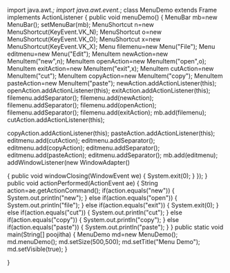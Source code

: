 import java.awt.*;
import java.awt.event.*;
class MenuDemo extends Frame implements ActionListener
{
public void menuDemo()
{
MenuBar mb=new MenuBar();
setMenuBar(mb);
MenuShortcut n=new MenuShortcut(KeyEvent.VK_N);
MenuShortcut o=new MenuShortcut(KeyEvent.VK_O);
MenuShortcut x=new MenuShortcut(KeyEvent.VK_X);
Menu filemenu=new Menu("File");
Menu editmenu=new Menu("Edit");
MenuItem newAction=new MenuItem("new",n);
MenuItem openAction=new MenuItem("open",o);
MenuItem exitAction=new MenuItem("exit",x);
MenuItem cutAction=new MenuItem("cut");
MenuItem copyAction=new MenuItem("copy");
MenuItem pasteAction=new MenuItem("paste");
newAction.addActionListener(this);
openAction.addActionListener(this);
exitAction.addActionListener(this);
filemenu.addSeparator();
filemenu.add(newAction);
filemenu.addSeparator();
filemenu.add(openAction);
filemenu.addSeparator();
filemenu.add(exitAction);
mb.add(filemenu);
cutAction.addActionListener(this);

copyAction.addActionListener(this);
pasteAction.addActionListener(this);
editmenu.add(cutAction);
editmenu.addSeparator();
editmenu.add(copyAction);
editmenu.addSeparator();
editmenu.add(pasteAction);
editmenu.addSeparator();
mb.add(editmenu);
addWindowListener(new WindowAdapter()

{
public void windowClosing(WindowEvent we)
{
System.exit(0);
}
});
}
public void actionPerformed(ActionEvent ae)
{
String action=ae.getActionCommand();
if(action.equals("new"))
{
System.out.println("new");
}
else if(action.equals("open"))
{
System.out.println("file");
}
else if(action.equals("exit"))
{
System.exit(0);
}
else if(action.equals("cut"))
{
System.out.println("cut");
}
else if(action.equals("copy"))
{
System.out.println("copy");
}
else if(action.equals("paste"))
{
System.out.println("paste");
}
}
public static void main(String[] poojitha)
{
MenuDemo md=new MenuDemo();
md.menuDemo();
md.setSize(500,500);
md.setTitle("Menu Demo");
md.setVisible(true);
}

}
